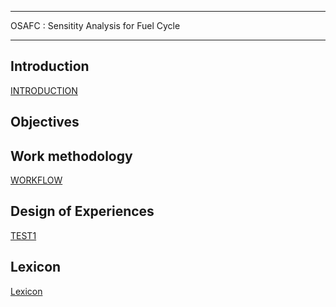 *****************************************
OSAFC  : Sensitity Analysis for Fuel Cycle
*****************************************


Introduction
------------
[INTRODUCTION](Introduction.md)

Objectives
----------



Work methodology
----------------
[WORKFLOW](WORKFLOW.md)


Design of Experiences
---------------------
[TEST1](TEST1.md)


Lexicon
-------
[Lexicon](LEXICON.md)


